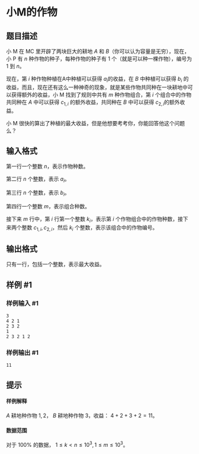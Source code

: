 # 小M的作物

## 题目描述

小 M 在 MC 里开辟了两块巨大的耕地 $A$ 和 $B$（你可以认为容量是无穷），现在，小 P 有 $n$ 种作物的种子，每种作物的种子有 $1$ 个（就是可以种一棵作物），编号为 $1$ 到 $n$。

现在，第 $i$ 种作物种植在A中种植可以获得 $a_i$的收益，在 $B$ 中种植可以获得 $b_i$ 的收益，而且，现在还有这么一种神奇的现象，就是某些作物共同种在一块耕地中可以获得额外的收益，小 M 找到了规则中共有 $m$ 种作物组合，第  $i$ 个组合中的作物共同种在 $A$ 中可以获得 $c_{1,i}$ 的额外收益，共同种在 $B$ 中可以获得 $c_{2,i}$的额外收益。

小 M 很快的算出了种植的最大收益，但是他想要考考你，你能回答他这个问题么？

## 输入格式

第一行一个整数 $n$，表示作物种数。

第二行 $n$ 个整数，表示 $a_i$。

第三行 $n$ 个整数，表示 $b_i$。

第四行一个整数 $m$，表示组合种数。

接下来 $m$ 行中，第 $i$ 行第一个整数 $k_i$，表示第 $i$ 个作物组合中的作物种数，接下来两个整数 $c_{1,i},c_{2,i}$，然后 $k_i$ 个整数，表示该组合中的作物编号。

## 输出格式

只有一行，包括一个整数，表示最大收益。

## 样例 #1

### 样例输入 #1
```
3
4 2 1
2 3 2
1
2 3 2 1 2
```

### 样例输出 #1

```
11
```

## 提示

#### 样例解释

 $A$ 耕地种作物  $1,2$， $B$ 耕地种作物  $3$，收益： $4+2+3+2=11$。

#### 数据范围

对于  $100\%$ 的数据，  $1 \le k < n \le 10^3 , 1 \le m \le 10^3$。
